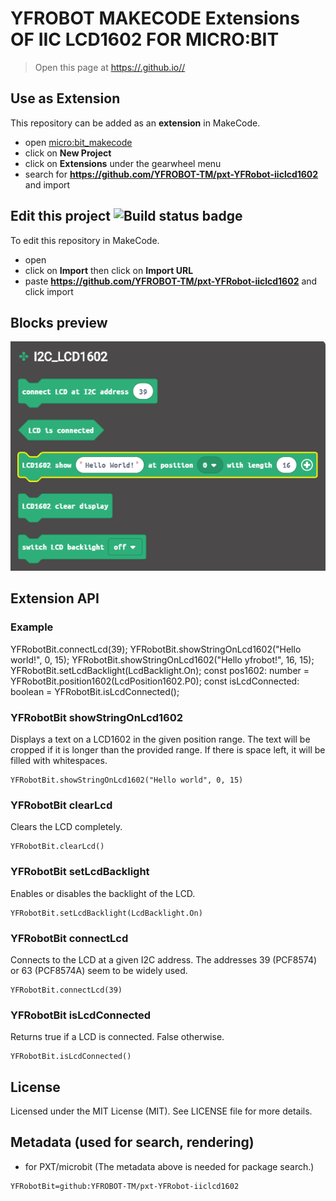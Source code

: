 # YFROBOT MAKECODE Extensions OF IIC LCD1602 FOR MICRO:BIT

> Open this page at [https://.github.io//](https://.github.io//)

## Use as Extension

This repository can be added as an **extension** in MakeCode.

* open [micro:bit_makecode]( https://makecode.microbit.org/ )
* click on **New Project**
* click on **Extensions** under the gearwheel menu
* search for **https://github.com/YFROBOT-TM/pxt-YFRobot-iiclcd1602** and import

## Edit this project ![Build status badge](https://github.com/workflows/MakeCode/badge.svg)

To edit this repository in MakeCode.

* open []()
* click on **Import** then click on **Import URL**
* paste **https://github.com/YFROBOT-TM/pxt-YFRobot-iiclcd1602** and click import

## Blocks preview

![A rendered view of the blocks]( https://github.com/YFROBOT-TM/pxt-YFRobot-iiclcd1602/blob/master/.github/makecode/blocks.png )

## Extension API

### Example
YFRobotBit.connectLcd(39);
YFRobotBit.showStringOnLcd1602("Hello world!", 0, 15);
YFRobotBit.showStringOnLcd1602("Hello yfrobot!", 16, 15);
YFRobotBit.setLcdBacklight(LcdBacklight.On);
const pos1602: number = YFRobotBit.position1602(LcdPosition1602.P0);
const isLcdConnected: boolean = YFRobotBit.isLcdConnected();

### YFRobotBit showStringOnLcd1602
Displays a text on a LCD1602 in the given position range. The text will be cropped if it is longer than the provided range. If there is space left, it will be filled with whitespaces.

```sig
YFRobotBit.showStringOnLcd1602("Hello world", 0, 15)
```

### YFRobotBit clearLcd

Clears the LCD completely.

```sig
YFRobotBit.clearLcd()
```

### YFRobotBit setLcdBacklight

Enables or disables the backlight of the LCD.

```sig
YFRobotBit.setLcdBacklight(LcdBacklight.On)
```

### YFRobotBit connectLcd

Connects to the LCD at a given I2C address. The addresses 39 (PCF8574) or 63 (PCF8574A) seem to be widely used.

```sig
YFRobotBit.connectLcd(39)
```

### YFRobotBit isLcdConnected

Returns true if a LCD is connected. False otherwise.

```sig
YFRobotBit.isLcdConnected()
```

## License

Licensed under the MIT License (MIT). See LICENSE file for more details.

## Metadata (used for search, rendering)

* for PXT/microbit 
(The metadata above is needed for package search.)

```package
YFRobotBit=github:YFROBOT-TM/pxt-YFRobot-iiclcd1602
```
